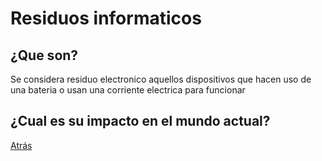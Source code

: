 # Residuos informaticos

## ¿Que son?

Se considera residuo electronico aquellos dispositivos que hacen uso de una bateria o usan una corriente electrica para funcionar

## ¿Cual es su impacto en el mundo actual?



[Atrás](/README.md)